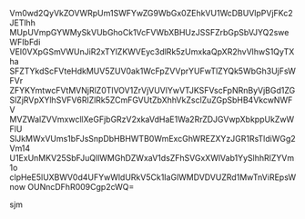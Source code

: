 Vm0wd2QyVkZOVWRpUm1SWFYwZG9WbGx0ZEhkVU1WcDBUVlpPVjFKc2JETlhh
MUpUVmpGYWMySkVUbGhoCk1VcFVWbXBHUzJSSFZrbGpSbVJYQ2sweWFIbFdi
VEI0VXpGSmVWUnJiR2xTYlZKWVEyc3dlRk5zUmxkaQpXR2hvVlhwS1QyTXha
SFZTYkdScFVteHdkMUV5ZUV0ak1WcFpZVVprYUFwTlZYQk5WbGh3UjFsWFVr
ZFYKYmtwcFVtMVNjRlZ0TlVOV1ZrVjVUVlYwVTJKSFVscFpNRnByVjBGd1ZG
SlZjRVpXYlhSVFV6RlZlRk5ZCmFGVUtZbXhhVkZsclZuZGpSbHB4VkcwNWFV
MVZWalZVVmxwcllXeGFjbGRzV2xkaVdHaE1Wa2RrZDJGVwpXbkppUkZwWFlU
SlJkMWxVUms1bFJsSnpDbHBHWTB0WmExcGhWREZXYzJGR1RsTldiWGg2Vm14
U1ExUnMKV25SbFJuQllWMGhDZWxaV1dsZFhSVGxXWlVab1YySlhhRlZYVm1o
clpHeE5lUXBWV0d4UFYwWldURkV5Ck1IaGlWMDVDVUZRd1MwTnViREpsWnow
OUNncDFhR009Cgp2cWQ=

sjm